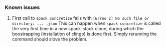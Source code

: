 ### Known issues

1. First call to `spack concretize` fails with `[Errno 2] No such file or directory: ... .json`
This can happen when `spack concretize` is called the very first time in a new spack-stack clone, during which the boostrapping (installation of clingo) is done first. Simply rerunning the command should slove the problem.
